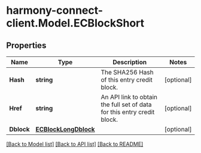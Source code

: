 # harmony-connect-client.Model.ECBlockShort
## Properties

Name | Type | Description | Notes
------------ | ------------- | ------------- | -------------
**Hash** | **string** | The SHA256 Hash of this entry credit block. | [optional] 
**Href** | **string** | An API link to obtain the full set of data for this entry credit block. | [optional] 
**Dblock** | [**ECBlockLongDblock**](ECBlockLongDblock.md) |  | [optional] 

[[Back to Model list]](../README.md#documentation-for-models) [[Back to API list]](../README.md#documentation-for-api-endpoints) [[Back to README]](../README.md)

